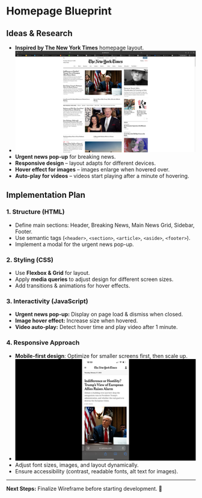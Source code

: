 # Homepage Blueprint

## Ideas & Research
- **Inspired by The New York Times** homepage layout.
- ![img.png](img.png)
- **Urgent news pop-up** for breaking news.
- **Responsive design** – layout adapts for different devices.
- **Hover effect for images** – images enlarge when hovered over.
- **Auto-play for videos** – videos start playing after a minute of hovering.

## Implementation Plan
### **1. Structure (HTML)**
- Define main sections: Header, Breaking News, Main News Grid, Sidebar, Footer.
- Use semantic tags (`<header>`, `<section>`, `<article>`, `<aside>`, `<footer>`).
- Implement a modal for the urgent news pop-up.

### **2. Styling (CSS)**
- Use **Flexbox & Grid** for layout.
- Apply **media queries** to adjust design for different screen sizes.
- Add transitions & animations for hover effects.

### **3. Interactivity (JavaScript)**
- **Urgent news pop-up:** Display on page load & dismiss when closed.
- **Image hover effect:** Increase size when hovered.
- **Video auto-play:** Detect hover time and play video after 1 minute.

### **4. Responsive Approach**
- **Mobile-first design**: Optimize for smaller screens first, then scale up.
- ![img_1.png](img_1.png)
- Adjust font sizes, images, and layout dynamically.
- Ensure accessibility (contrast, readable fonts, alt text for images).

---

**Next Steps:** Finalize Wireframe before starting development. 🚀